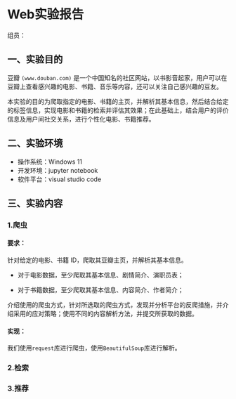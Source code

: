 # Web实验报告
组员：
## 一、实验目的
豆瓣 `(www.douban.com)` 是一个中国知名的社区网站，以书影音起家，用户可以在豆瓣上查看感兴趣的电影、书籍、音乐等内容，还可以关注自己感兴趣的豆友。

本实验的目的为爬取指定的电影、书籍的主页，并解析其基本信息，然后结合给定的标签信息，实现电影和书籍的检索并评估其效果；在此基础上，结合用户的评价信息及用户间社交关系，进行个性化电影、书籍推荐。
## 二、实验环境
- 操作系统：Windows 11
- 开发环境：jupyter notebook
- 软件平台：visual studio code
## 三、实验内容
### 1.爬虫
#### 要求：
针对给定的电影、书籍 ID，爬取其豆瓣主页，并解析其基本信息。

- 对于电影数据，至少爬取其基本信息、剧情简介、演职员表；

- 对于书籍数据，至少爬取其基本信息、内容简介、作者简介；

介绍使用的爬虫方式，针对所选取的爬虫方式，发现并分析平台的反爬措施，并介绍采用的应对策略；使用不同的内容解析方法，并提交所获取的数据。

#### 实现：
我们使用`request`库进行爬虫，使用`BeautifulSoup`库进行解析。

### 2.检索
### 3.推荐